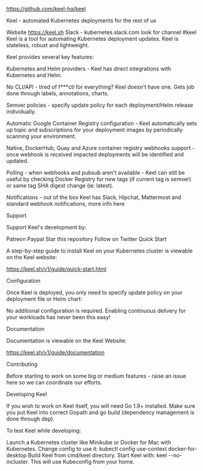 https://github.com/keel-hq/keel


Keel - automated Kubernetes deployments for the rest of us

Website https://keel.sh
Slack - kubernetes.slack.com look for channel #keel
Keel is a tool for automating Kubernetes deployment updates. Keel is stateless, robust and lightweight.

Keel provides several key features:

Kubernetes and Helm providers - Keel has direct integrations with Kubernetes and Helm.

No CLI/API - tired of f***ctl for everything? Keel doesn't have one. Gets job done through labels, annotations, charts.

Semver policies - specify update policy for each deployment/Helm release individually.

Automatic Google Container Registry configuration - Keel automatically sets up topic and subscriptions for your deployment images by periodically scanning your environment.

Native, DockerHub, Quay and Azure container registry webhooks support - once webhook is received impacted deployments will be identified and updated.

Polling - when webhooks and pubsub aren't available - Keel can still be useful by checking Docker Registry for new tags (if current tag is semver) or same tag SHA digest change (ie: latest).

Notifications - out of the box Keel has Slack, Hipchat, Mattermost and standard webhook notifications, more info here



Support

Support Keel's development by:

Patreon
Paypal
Star this repository
Follow on Twitter
Quick Start



A step-by-step guide to install Keel on your Kubernetes cluster is viewable on the Keel website:

https://keel.sh/v1/guide/quick-start.html

Configuration

Once Keel is deployed, you only need to specify update policy on your deployment file or Helm chart:



No additional configuration is required. Enabling continuous delivery for your workloads has never been this easy!

Documentation

Documentation is viewable on the Keel Website:

https://keel.sh/v1/guide/documentation

Contributing

Before starting to work on some big or medium features - raise an issue here so we can coordinate our efforts.

Developing Keel

If you wish to work on Keel itself, you will need Go 1.9+ installed. Make sure you put Keel into correct Gopath and go build (dependency management is done through dep).

To test Keel while developing:

Launch a Kubernetes cluster like Minikube or Docker for Mac with Kubernetes.
Change config to use it: kubectl config use-context docker-for-desktop
Build Keel from cmd/keel directory.
Start Keel with: keel --no-incluster. This will use Kubeconfig from your home.